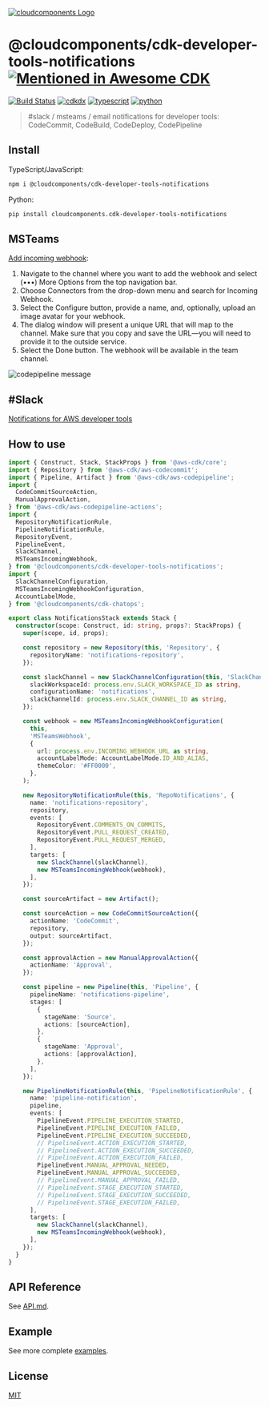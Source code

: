 [![cloudcomponents Logo](https://raw.githubusercontent.com/cloudcomponents/cdk-constructs/master/logo.png)](https://github.com/cloudcomponents/cdk-constructs)

# @cloudcomponents/cdk-developer-tools-notifications [![Mentioned in Awesome CDK](https://awesome.re/mentioned-badge.svg)](https://github.com/kolomied/awesome-cdk)

[![Build Status](https://github.com/cloudcomponents/cdk-constructs/workflows/Build/badge.svg)](https://github.com/cloudcomponents/cdk-constructs/actions?query=workflow=Build)
[![cdkdx](https://img.shields.io/badge/buildtool-cdkdx-blue.svg)](https://github.com/hupe1980/cdkdx)
[![typescript](https://img.shields.io/badge/jsii-typescript-blueviolet.svg)](https://www.npmjs.com/package/@cloudcomponents/cdk-developer-tools-notifications)
[![python](https://img.shields.io/badge/jsii-python-blueviolet.svg)](https://pypi.org/project/cloudcomponents.cdk-developer-tools-notifications/)

> #slack / msteams / email notifications for developer tools: CodeCommit, CodeBuild, CodeDeploy, CodePipeline

## Install
TypeScript/JavaScript:

```bash
npm i @cloudcomponents/cdk-developer-tools-notifications
```

Python:

```bash
pip install cloudcomponents.cdk-developer-tools-notifications
```

## MSTeams

[Add incoming webhook](https://docs.microsoft.com/de-de/microsoftteams/platform/webhooks-and-connectors/how-to/add-incoming-webhook):

1. Navigate to the channel where you want to add the webhook and select (•••) More Options from the top navigation bar.
2. Choose Connectors from the drop-down menu and search for Incoming Webhook.
3. Select the Configure button, provide a name, and, optionally, upload an image avatar for your webhook.
4. The dialog window will present a unique URL that will map to the channel. Make sure that you copy and save the URL—you will need to provide it to the outside service.
5. Select the Done button. The webhook will be available in the team channel.

![codepipeline message](https://raw.githubusercontent.com/cloudcomponents/cdk-constructs/master/packages/cdk-developer-tools-notifications/assets/codepipeline-message.png)

## #Slack

[Notifications for AWS developer tools](https://docs.aws.amazon.com/chatbot/latest/adminguide/related-services.html#codeserviceevents)

## How to use

```typescript
import { Construct, Stack, StackProps } from '@aws-cdk/core';
import { Repository } from '@aws-cdk/aws-codecommit';
import { Pipeline, Artifact } from '@aws-cdk/aws-codepipeline';
import {
  CodeCommitSourceAction,
  ManualApprovalAction,
} from '@aws-cdk/aws-codepipeline-actions';
import {
  RepositoryNotificationRule,
  PipelineNotificationRule,
  RepositoryEvent,
  PipelineEvent,
  SlackChannel,
  MSTeamsIncomingWebhook,
} from '@cloudcomponents/cdk-developer-tools-notifications';
import {
  SlackChannelConfiguration,
  MSTeamsIncomingWebhookConfiguration,
  AccountLabelMode,
} from '@cloudcomponents/cdk-chatops';

export class NotificationsStack extends Stack {
  constructor(scope: Construct, id: string, props?: StackProps) {
    super(scope, id, props);

    const repository = new Repository(this, 'Repository', {
      repositoryName: 'notifications-repository',
    });

    const slackChannel = new SlackChannelConfiguration(this, 'SlackChannel', {
      slackWorkspaceId: process.env.SLACK_WORKSPACE_ID as string,
      configurationName: 'notifications',
      slackChannelId: process.env.SLACK_CHANNEL_ID as string,
    });

    const webhook = new MSTeamsIncomingWebhookConfiguration(
      this,
      'MSTeamsWebhook',
      {
        url: process.env.INCOMING_WEBHOOK_URL as string,
        accountLabelMode: AccountLabelMode.ID_AND_ALIAS,
        themeColor: '#FF0000',
      },
    );

    new RepositoryNotificationRule(this, 'RepoNotifications', {
      name: 'notifications-repository',
      repository,
      events: [
        RepositoryEvent.COMMENTS_ON_COMMITS,
        RepositoryEvent.PULL_REQUEST_CREATED,
        RepositoryEvent.PULL_REQUEST_MERGED,
      ],
      targets: [
        new SlackChannel(slackChannel),
        new MSTeamsIncomingWebhook(webhook),
      ],
    });

    const sourceArtifact = new Artifact();

    const sourceAction = new CodeCommitSourceAction({
      actionName: 'CodeCommit',
      repository,
      output: sourceArtifact,
    });

    const approvalAction = new ManualApprovalAction({
      actionName: 'Approval',
    });

    const pipeline = new Pipeline(this, 'Pipeline', {
      pipelineName: 'notifications-pipeline',
      stages: [
        {
          stageName: 'Source',
          actions: [sourceAction],
        },
        {
          stageName: 'Approval',
          actions: [approvalAction],
        },
      ],
    });

    new PipelineNotificationRule(this, 'PipelineNotificationRule', {
      name: 'pipeline-notification',
      pipeline,
      events: [
        PipelineEvent.PIPELINE_EXECUTION_STARTED,
        PipelineEvent.PIPELINE_EXECUTION_FAILED,
        PipelineEvent.PIPELINE_EXECUTION_SUCCEEDED,
        // PipelineEvent.ACTION_EXECUTION_STARTED,
        // PipelineEvent.ACTION_EXECUTION_SUCCEEDED,
        // PipelineEvent.ACTION_EXECUTION_FAILED,
        PipelineEvent.MANUAL_APPROVAL_NEEDED,
        PipelineEvent.MANUAL_APPROVAL_SUCCEEDED,
        // PipelineEvent.MANUAL_APPROVAL_FAILED,
        // PipelineEvent.STAGE_EXECUTION_STARTED,
        // PipelineEvent.STAGE_EXECUTION_SUCCEEDED,
        // PipelineEvent.STAGE_EXECUTION_FAILED,
      ],
      targets: [
        new SlackChannel(slackChannel),
        new MSTeamsIncomingWebhook(webhook),
      ],
    });
  }
}
```

## API Reference

See [API.md](https://github.com/cloudcomponents/cdk-constructs/tree/master/packages/cdk-developer-tools-notifications/API.md).

## Example

See more complete [examples](https://github.com/cloudcomponents/cdk-constructs/tree/master/examples).

## License

[MIT](https://github.com/cloudcomponents/cdk-constructs/tree/master/packages/cdk-developer-tools-notifications/LICENSE)

